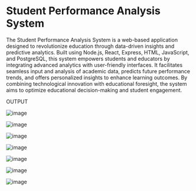 # Student Performance Analysis System

The Student Performance Analysis System is a web-based application designed to revolutionize education through data-driven insights and predictive analytics. Built using Node.js, React, Express, HTML, JavaScript, and PostgreSQL, this system empowers students and educators by integrating advanced analytics with user-friendly interfaces. It facilitates seamless input and analysis of academic data, predicts future performance trends, and offers personalized insights to enhance learning outcomes. By combining technological innovation with educational foresight, the system aims to optimize educational decision-making and student engagement.

OUTPUT

![image](https://github.com/user-attachments/assets/3eaf5c25-18a8-4568-99ad-d5da02a7336e)

![image](https://github.com/user-attachments/assets/02ffb5eb-d1ce-4835-a302-a22f54799c05)

![image](https://github.com/user-attachments/assets/02f0dfde-78db-43a5-af66-eddd7ebb1895)

![image](https://github.com/user-attachments/assets/08066070-9b9e-4701-a03e-4bd4554c94b4)

![image](https://github.com/user-attachments/assets/f1befbab-7896-4859-873f-2d663c4be700)

![image](https://github.com/user-attachments/assets/127d2696-44f7-4134-9767-f5b225ea21c3)

![image](https://github.com/user-attachments/assets/027c6c33-3209-4249-917b-c2afbcc25c1e)
